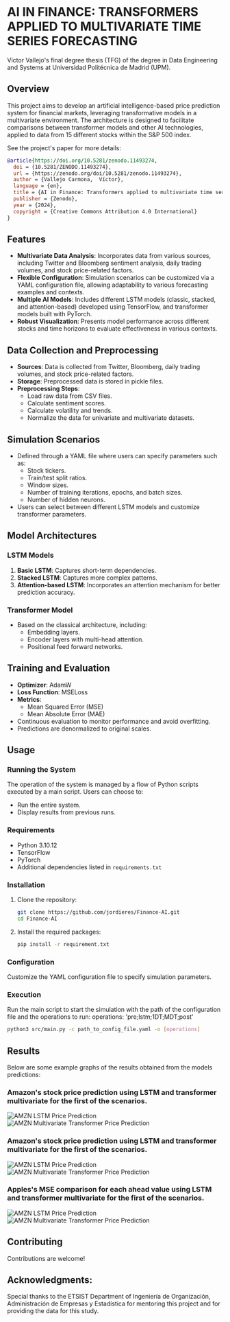 # AI IN FINANCE: TRANSFORMERS APPLIED TO MULTIVARIATE TIME SERIES FORECASTING
Víctor Vallejo's final degree thesis (TFG) of the degree in Data Engineering and Systems at Universidad Politécnica de Madrid (UPM).

## Overview
This project aims to develop an artificial intelligence-based price prediction system for financial markets, leveraging transformative models in a multivariate environment. The architecture is designed to facilitate comparisons between transformer models and other AI technologies, applied to data from 15 different stocks within the S&P 500 index.

See the project's paper for more details:
```bibtex
@article{https://doi.org/10.5281/zenodo.11493274,
  doi = {10.5281/ZENODO.11493274},
  url = {https://zenodo.org/doi/10.5281/zenodo.11493274},
  author = {Vallejo Carmona,  Víctor},
  language = {en},
  title = {AI in Finance: Transformers applied to multivariate time series forecasting},
  publisher = {Zenodo},
  year = {2024},
  copyright = {Creative Commons Attribution 4.0 International}
}
```

## Features

- **Multivariate Data Analysis**: Incorporates data from various sources, including Twitter and Bloomberg sentiment analysis, daily trading volumes, and stock price-related factors.
- **Flexible Configuration**: Simulation scenarios can be customized via a YAML configuration file, allowing adaptability to various forecasting examples and contexts.
- **Multiple AI Models**: Includes different LSTM models (classic, stacked, and attention-based) developed using TensorFlow, and transformer models built with PyTorch.
- **Robust Visualization**: Presents model performance across different stocks and time horizons to evaluate effectiveness in various contexts.

## Data Collection and Preprocessing

- **Sources**: Data is collected from Twitter, Bloomberg, daily trading volumes, and stock price-related factors.
- **Storage**: Preprocessed data is stored in pickle files.
- **Preprocessing Steps**: 
  - Load raw data from CSV files.
  - Calculate sentiment scores.
  - Calculate volatility and trends.
  - Normalize the data for univariate and multivariate datasets.

## Simulation Scenarios

- Defined through a YAML file where users can specify parameters such as:
  - Stock tickers.
  - Train/test split ratios.
  - Window sizes.
  - Number of training iterations, epochs, and batch sizes.
  - Number of hidden neurons.
- Users can select between different LSTM models and customize transformer parameters.

## Model Architectures

### LSTM Models

1. **Basic LSTM**: Captures short-term dependencies.
2. **Stacked LSTM**: Captures more complex patterns.
3. **Attention-based LSTM**: Incorporates an attention mechanism for better prediction accuracy.

### Transformer Model

- Based on the classical architecture, including:
  - Embedding layers.
  - Encoder layers with multi-head attention.
  - Positional feed forward networks.

## Training and Evaluation

- **Optimizer**: AdamW
- **Loss Function**: MSELoss
- **Metrics**: 
  - Mean Squared Error (MSE)
  - Mean Absolute Error (MAE)
- Continuous evaluation to monitor performance and avoid overfitting.
- Predictions are denormalized to original scales.

## Usage

### Running the System

The operation of the system is managed by a flow of Python scripts executed by a main script. Users can choose to:
- Run the entire system.
- Display results from previous runs.

### Requirements

- Python 3.10.12
- TensorFlow
- PyTorch
- Additional dependencies listed in `requirements.txt`


### Installation

1. Clone the repository:
   ```bash
   git clone https://github.com/jordieres/Finance-AI.git
   cd Finance-AI
   ```
2. Install the required packages:
   ```bash
   pip install -r requirement.txt
   ```

### Configuration
Customize the YAML configuration file to specify simulation parameters.

### Execution
Run the main script to start the simulation with the path of the configuration file and the operations to run:
operations: 'pre;lstm;1DT;MDT;post'
   ```bash
   python3 src/main.py -c path_to_config_file.yaml -o [operations]
   ```

## Results
Below are some example graphs of the results obtained from the models predictions:

### Amazon's stock price prediction using LSTM and transformer multivariate for the first of the scenarios.

![AMZN LSTM Price Prediction](figures/scenario_1/0.7/lstm-AMZN-9-MSE.png)
![AMZN Multivariate Transformer Price Prediction](figures/scenario_1/0.7/transformer-m-AMZN-9-MSE.png)

### Amazon's stock price prediction using LSTM and transformer multivariate for the first of the scenarios.

![AMZN LSTM Price Prediction](figures/scenario_1/0.7/lstm-AMZN-9-MSE.png)
![AMZN Multivariate Transformer Price Prediction](figures/scenario_1/0.7/transformer-m-AMZN-9-MSE.png)

### Apples's MSE comparison for each ahead value using LSTM and transformer multivariate for the first of the scenarios.

![AMZN LSTM Price Prediction](figures/scenario_1/MSE_lstm_boxplot/AAPL_boxplot_MSE_lstm.png)
![AMZN Multivariate Transformer Price Prediction](figures/scenario_1/MSE_transformer-m_boxplot/AAPL_boxplot_MSE_transformer-m.png)

## Contributing
Contributions are welcome!

## Acknowledgments:

Special thanks to the ETSIST Department of Ingeniería de Organización, Administración de Empresas y Estadística for mentoring this project and for providing the data for this study.


